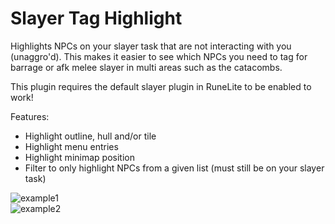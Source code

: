 # Slayer Tag Highlight
Highlights NPCs on your slayer task that are not interacting with you (unaggro'd). This makes it easier to see which NPCs you need to tag for barrage or afk melee slayer in multi areas such as the catacombs.

This plugin requires the default slayer plugin in RuneLite to be enabled to work!

Features:
+ Highlight outline, hull and/or tile
+ Highlight menu entries
+ Highlight minimap position
+ Filter to only highlight NPCs from a given list (must still be on your slayer task)

![example1](https://i.imgur.com/iStLcK3.png)  
![example2](https://i.imgur.com/ixYxtTo.png)